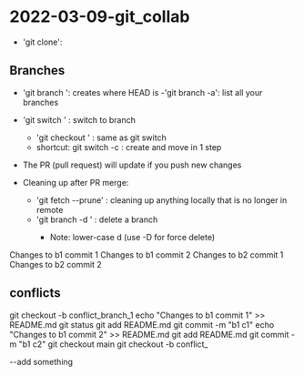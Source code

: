 # 2022-03-09-git_collab

- 'git clone':

## Branches

- 'git branch <NAME>': creates <NAME> where HEAD is
	-'git branch -a': list all your branches
- 'git switch <NAME>' : switch to branch <NAME>
	- 'git checkout <NAME>' : same as git switch
	- shortcut: git switch -c <NAME>: create and move in 1 step
	
- The PR (pull request) will update if you push new changes

- Cleaning up after PR merge:
	- 'git fetch --prune' : cleaning up anything locally that is no longer in remote
	- 'git branch -d <NAME>' : delete a branch <NAME>
		- Note: lower-case d (use -D for force delete)


Changes to b1 commit 1
Changes to b1 commit 2
Changes to b2 commit 1
Changes to b2 commit 2

## conflicts

git checkout -b conflict_branch_1 echo "Changes to b1 commit 1" >> README.md git status git add README.md git commit -m "b1 c1" echo "Changes to b1 commit 2" >> README.md git add README.md git commit -m "b1 c2" git checkout main git checkout -b conflict_

--add something
